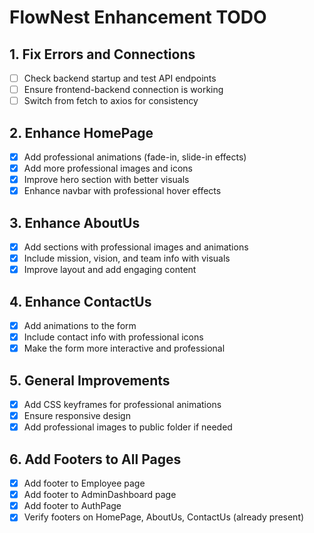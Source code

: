 # FlowNest Enhancement TODO

## 1. Fix Errors and Connections
- [ ] Check backend startup and test API endpoints
- [ ] Ensure frontend-backend connection is working
- [ ] Switch from fetch to axios for consistency

## 2. Enhance HomePage
- [x] Add professional animations (fade-in, slide-in effects)
- [x] Add more professional images and icons
- [x] Improve hero section with better visuals
- [x] Enhance navbar with professional hover effects

## 3. Enhance AboutUs
- [x] Add sections with professional images and animations
- [x] Include mission, vision, and team info with visuals
- [x] Improve layout and add engaging content

## 4. Enhance ContactUs
- [x] Add animations to the form
- [x] Include contact info with professional icons
- [x] Make the form more interactive and professional

## 5. General Improvements
- [x] Add CSS keyframes for professional animations
- [x] Ensure responsive design
- [x] Add professional images to public folder if needed

## 6. Add Footers to All Pages
- [x] Add footer to Employee page
- [x] Add footer to AdminDashboard page
- [x] Add footer to AuthPage
- [x] Verify footers on HomePage, AboutUs, ContactUs (already present)
